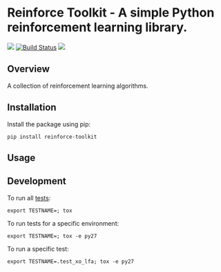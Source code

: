 Reinforce Toolkit - A simple Python reinforcement learning library.
===========================================================

[![](https://img.shields.io/pypi/v/reinforce-toolkit.svg)](https://pypi.python.org/pypi/reinforce-toolkit) [![Build Status](https://img.shields.io/travis/chrisspen/reinforce.svg?branch=master)](https://travis-ci.org/chrisspen/reinforce) [![](https://pyup.io/repos/github/chrisspen/reinforce/shield.svg)](https://pyup.io/repos/github/chrisspen/reinforce)

Overview
-----------

A collection of reinforcement learning algorithms.

Installation
---------------

Install the package using pip:

    pip install reinforce-toolkit

Usage
--------

Development
-----------

To run all [tests](http://tox.readthedocs.org/en/latest/):

    export TESTNAME=; tox
    
To run tests for a specific environment:
    
    export TESTNAME=; tox -e py27

To run a specific test:
    
    export TESTNAME=.test_xo_lfa; tox -e py27

